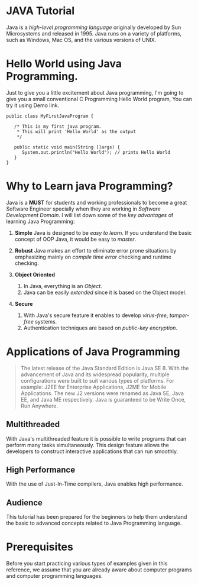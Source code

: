  # JAVA Tutorial
Java is a *high-level programming language* originally developed by Sun Microsystems and released in 1995. Java runs on a variety of platforms, such as Windows, Mac OS, and the various versions of UNIX. 

# Hello World using Java Programming.
Just to give you a little excitement about Java programming, I'm going to give you a small conventional C Programming Hello World program, You can try it using Demo link.
```
public class MyFirstJavaProgram {

   /* This is my first java program.
    * This will print 'Hello World' as the output
    */

   public static void main(String []args) {
      System.out.println("Hello World"); // prints Hello World
   }
}
```

# Why to Learn java Programming?
Java is a **MUST** for students and working professionals to become a great Software Engineer specially when they are working in *Software Development Domain*. I will list down some of the *key advantages* of learning Java Programming:

1. **Simple**
Java is designed to be *easy to learn*. If you understand the basic concept of OOP Java, it would be easy to *master*.

2. **Robust**
Java makes an effort to eliminate error prone situations by emphasizing mainly on *compile time error* checking and runtime checking.

3. **Object Oriented**
	1. In Java, everything is an *Object*. 
	2. Java can be easily *extended* since it is based on the Object model.

4. **Secure**
	1. With Java's secure feature it enables to develop *virus-free*, *tamper-free* systems. 
	2. Authentication techniques are based on *public-key encryption*.

# Applications of Java Programming

> The latest release of the Java Standard Edition is Java SE 8. With the advancement of Java and its widespread popularity, multiple configurations were built to suit various types of platforms. For example: J2EE for Enterprise Applications, J2ME for Mobile Applications.
> The new J2 versions were renamed as Java SE, Java EE, and Java ME respectively. Java is guaranteed to be Write Once, Run Anywhere.

## Multithreaded
With Java's multithreaded feature it is possible to write programs that can perform many tasks simultaneously. This design feature allows the developers to construct interactive applications that can run smoothly.

## High Performance
With the use of Just-In-Time compilers, Java enables high performance.

## Audience
This tutorial has been prepared for the beginners to help them understand the basic to advanced concepts related to Java Programming language.

# Prerequisites
Before you start practicing various types of examples given in this reference, we assume that you are already aware about computer programs and computer programming languages.